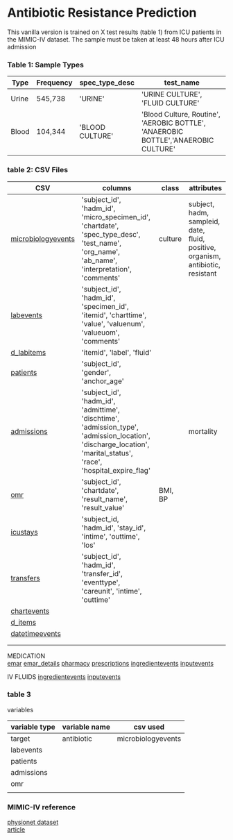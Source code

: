 # Antibiotic Resistance Prediction
This vanilla version is trained on X test results (table 1) from ICU patients in the MIMIC-IV dataset.
The sample must be taken at least 48 hours after ICU admission
 

### Table 1: Sample Types

|Type|Frequency|spec_type_desc|test_name|
|---|---|---|---|
|Urine|545,738|'URINE'|'URINE CULTURE', 'FLUID CULTURE'|
|Blood|104,344|'BLOOD CULTURE'|'Blood Culture, Routine', 'AEROBIC BOTTLE', 'ANAEROBIC BOTTLE','ANAEROBIC CULTURE'|

### table 2: CSV Files

|CSV|columns|class|attributes|
|---|---|---|---|
|[microbiologyevents](https://mimic.mit.edu/docs/iv/modules/hosp/microbiologyevents)|'subject_id', 'hadm_id', 'micro_specimen_id', 'chartdate', 'spec_type_desc', 'test_name', 'org_name', 'ab_name', 'interpretation', 'comments'|culture|subject, hadm, sampleid, date, fluid, positive, organism, antibiotic, resistant|
|[labevents](https://mimic.mit.edu/docs/iv/modules/hosp/labevents)|'subject_id', 'hadm_id', 'specimen_id', 'itemid', 'charttime', 'value', 'valuenum', 'valueuom', 'comments'||
|[d_labitems](https://mimic.mit.edu/docs/iv/modules/hosp/d_labitems)|'itemid', 'label', 'fluid'|||
|[patients](https://mimic.mit.edu/docs/iv/modules/hosp/patients)|'subject_id', 'gender', 'anchor_age'|||
|[admissions](https://mimic.mit.edu/docs/iv/modules/hosp/admissions)|'subject_id', 'hadm_id', 'admittime', 'dischtime', 'admission_type', 'admission_location', 'discharge_location', 'marital_status', 'race', 'hospital_expire_flag'||mortality|
|[omr](https://mimic.mit.edu/docs/iv/modules/hosp/omr)|'subject_id', 'chartdate', 'result_name', 'result_value'|BMI, BP||
|[icustays](https://mimic.mit.edu/docs/iv/modules/icu/icustays)|'subject_id, 'hadm_id', 'stay_id', 'intime', 'outtime', 'los'|||
|[transfers](https://mimic.mit.edu/docs/iv/modules/hosp/transfers)|'subject_id', 'hadm_id', 'transfer_id', 'eventtype', 'careunit', 'intime', 'outtime'|||
|[chartevents](https://mimic.mit.edu/docs/iv/modules/icu/chartevents)||||
|[d_items](https://mimic.mit.edu/docs/iv/modules/icu/d_items)||||
|[datetimeevents](https://mimic.mit.edu/docs/iv/modules/icu/datetimeevents)||||
|||||
|||||


MEDICATION <br />
[emar](https://mimic.mit.edu/docs/iv/modules/hosp/emar)
[emar_details](https://mimic.mit.edu/docs/iv/modules/hosp/emar_details)
[pharmacy](https://mimic.mit.edu/docs/iv/modules/hosp/pharmacy)
[prescriptions](https://mimic.mit.edu/docs/iv/modules/hosp/prescriptions)
[ingredientevents](https://mimic.mit.edu/docs/iv/modules/icu/ingredientevents)
[inputevents](https://mimic.mit.edu/docs/iv/modules/icu/inputevents)

IV FLUIDS
[ingredientevents](https://mimic.mit.edu/docs/iv/modules/icu/ingredientevents)
[inputevents](https://mimic.mit.edu/docs/iv/modules/icu/inputevents)


### table 3
variables

|variable type|variable name|csv used|
|---|---|---|
|target|antibiotic|microbiologyevents|
|labevents|||
|patients|||
|admissions|||
|omr|||
||||


### MIMIC-IV reference
[physionet dataset](https://physionet.org/content/mimiciv/2.2/) <br />
[article](https://www.nature.com/articles/s41597-022-01899-x)

